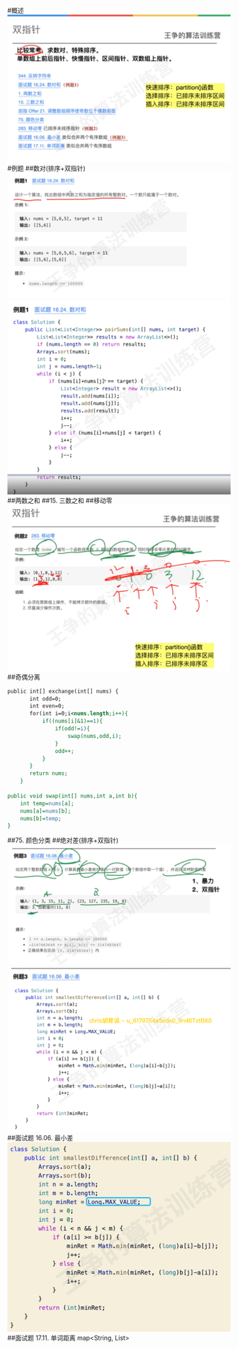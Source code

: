 #概述
![](.z_02_算法_类别_双指针_images/63d761de.png)
#例题
##数对(排序+双指针)
![](.z_02_算法_类别_双指针_images/5c938b10.png)
![](.z_02_算法_类别_双指针_images/4f389871.png)
##两数之和
##15. 三数之和
[](https://leetcode-cn.com/problems/3sum/)
##移动零
![](.z_02_算法_类别_双指针_images/af675a72.png)
##奇偶分离
[](https://leetcode-cn.com/problems/diao-zheng-shu-zu-shun-xu-shi-qi-shu-wei-yu-ou-shu-qian-mian-lcof/submissions/)
```asp
public int[] exchange(int[] nums) {
       int odd=0;
       int even=0;
       for(int i=0;i<nums.length;i++){
           if((nums[i]&1)==1){
               if(odd!=i){
                   swap(nums,odd,i);
               }
               odd++;
           }
       }
       return nums;
    }

public void swap(int[] nums,int a,int b){
    int temp=nums[a];
    nums[a]=nums[b];
    nums[b]=temp;
}
```
##75. 颜色分类
[](https://leetcode-cn.com/problems/sort-colors/)
##绝对差(排序+双指针)
![](.z_02_算法_类别_双指针_images/2d52798e.png)
![](.z_02_算法_类别_双指针_images/b2a33d9b.png)
##面试题 16.06. 最小差
[](https://leetcode-cn.com/problems/smallest-difference-lcci/)
![](.z_02_算法_类别_双指针_images/8ce25479.png)
##面试题 17.11. 单词距离
[](https://leetcode-cn.com/problems/find-closest-lcci/)
map<String, List<Integer>> 
